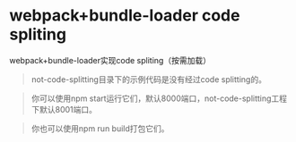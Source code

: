 # webpack+bundle-loader code spliting
webpack+bundle-loader实现code spliting（按需加载）

> not-code-splitting目录下的示例代码是没有经过code splitting的。

> 你可以使用npm start运行它们，默认8000端口，not-code-splitting工程下默认8001端口。

> 你也可以使用npm run build打包它们。
